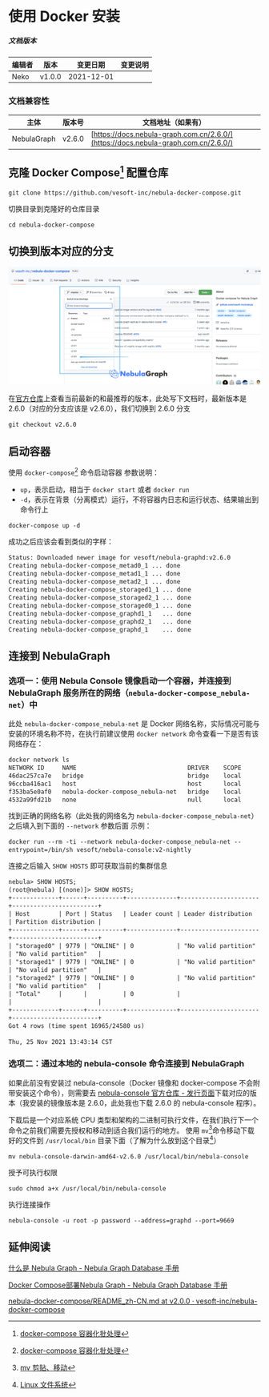 # 使用 Docker 安装

##### 文档版本

| 编辑者 | 版本 | 变更日期 | 变更说明 |
| ----- | --- | ------- | ------- |
| Neko | v1.0.0 | 2021-12-01 | |

### 文档兼容性

| 主体 | 版本号 | 文档地址（如果有） |
| --- | ----- | --------------- |
| NebulaGraph | v2.6.0 | [https://docs.nebula-graph.com.cn/2.6.0/](https://docs.nebula-graph.com.cn/2.6.0/) |

## 克隆 Docker Compose[^1] 配置仓库

```shell
git clone https://github.com/vesoft-inc/nebula-docker-compose.git
```

切换目录到克隆好的仓库目录

```shell
cd nebula-docker-compose
```

## 切换到版本对应的分支

![](assets/image_20211125141616.png)

在[官方仓库](https://github.com/vesoft-inc/nebula-docker-compose)上查看当前最新的和最推荐的版本，此处写下文档时，最新版本是 2.6.0（对应的分支应该是 v2.6.0），我们切换到 2.6.0 分支

```shell
git checkout v2.6.0
```

## 启动容器

使用 `docker-compose`[^2] 命令启动容器
参数说明：

- `up`，表示启动，相当于 `docker start` 或者 `docker run`
- `-d`，表示在背景（分离模式）运行，不将容器内日志和运行状态、结果输出到命令行上

```shell
docker-compose up -d
```

成功之后应该会看到类似的字样：

```shell
Status: Downloaded newer image for vesoft/nebula-graphd:v2.6.0
Creating nebula-docker-compose_metad0_1 ... done
Creating nebula-docker-compose_metad1_1 ... done
Creating nebula-docker-compose_metad2_1 ... done
Creating nebula-docker-compose_storaged1_1 ... done
Creating nebula-docker-compose_storaged2_1 ... done
Creating nebula-docker-compose_storaged0_1 ... done
Creating nebula-docker-compose_graphd1_1   ... done
Creating nebula-docker-compose_graphd2_1   ... done
Creating nebula-docker-compose_graphd_1    ... done
```

## 连接到 NebulaGraph

### 选项一：使用 Nebula Console 镜像启动一个容器，并连接到 NebulaGraph 服务所在的网络（`nebula-docker-compose_nebula-net`）中

此处 `nebula-docker-compose_nebula-net` 是 Docker 网络名称，实际情况可能与安装的环境名称不符，在执行前建议使用 `docker network` 命令查看一下是否有该网络存在：

```shell
docker network ls
NETWORK ID     NAME                               DRIVER    SCOPE
46dac257ca7e   bridge                             bridge    local
96ccba416ac1   host                               host      local
f353ba5e0af0   nebula-docker-compose_nebula-net   bridge    local
4532a99fd21b   none                               null      local
```

找到正确的网络名称（此处我的网络名为 `nebula-docker-compose_nebula-net`）之后填入到下面的 `--network` 参数后面
示例：

```shell
docker run --rm -ti --network nebula-docker-compose_nebula-net --entrypoint=/bin/sh vesoft/nebula-console:v2-nightly
```

连接之后输入 `SHOW HOSTS` 即可获取当前的集群信息

```shell
nebula> SHOW HOSTS;
(root@nebula) [(none)]> SHOW HOSTS;
+-------------+------+----------+--------------+----------------------+------------------------+
| Host        | Port | Status   | Leader count | Leader distribution  | Partition distribution |
+-------------+------+----------+--------------+----------------------+------------------------+
| "storaged0" | 9779 | "ONLINE" | 0            | "No valid partition" | "No valid partition"   |
| "storaged1" | 9779 | "ONLINE" | 0            | "No valid partition" | "No valid partition"   |
| "storaged2" | 9779 | "ONLINE" | 0            | "No valid partition" | "No valid partition"   |
| "Total"     |      |          | 0            |                      |                        |
+-------------+------+----------+--------------+----------------------+------------------------+
Got 4 rows (time spent 16965/24580 us)

Thu, 25 Nov 2021 13:43:14 CST
```

### 选项二：通过本地的 nebula-console 命令连接到 NebulaGraph

如果此前没有安装过 nebula-console（Docker 镜像和 docker-compose 不会附带安装这个命令），则需要去 [nebula-console 官方仓库 - 发行页面](https://github.com/vesoft-inc/nebula-console/releases/)下载对应的版本（我安装的镜像版本是 2.6.0，此处我也下载 2.6.0 的 nebula-console 程序）。

下载后是一个对应系统 CPU 类型和架构的二进制可执行文件，在我们执行下一个命令之前我们需要先授权和移动到适合我们运行的地方。
使用 `mv`[^3]命令移动下载好的文件到 `/usr/local/bin` 目录下面（了解为什么放到这个目录[^4]）

```shell
mv nebula-console-darwin-amd64-v2.6.0 /usr/local/bin/nebula-console
```

授予可执行权限

```shell
sudo chmod a+x /usr/local/bin/nebula-console
```

执行连接操作

```shell
nebula-console -u root -p password --address=graphd --port=9669
```

## 延伸阅读

[什么是 Nebula Graph - Nebula Graph Database 手册](https://docs.nebula-graph.com.cn/2.6.1/1.introduction/1.what-is-nebula-graph/)

[Docker Compose部署Nebula Graph - Nebula Graph Database 手册](https://docs.nebula-graph.com.cn/2.0.1/2.quick-start/2.deploy-nebula-graph-with-docker-compose/#nebula_graph)

[nebula-docker-compose/README_zh-CN.md at v2.0.0 · vesoft-inc/nebula-docker-compose](https://github.com/vesoft-inc/nebula-docker-compose/blob/v2.0.0/README_zh-CN.md)

[^1]: [docker-compose 容器化批处理](../../../../%F0%9F%93%9F%20%E7%BB%88%E7%AB%AF/%E8%BD%AF%E4%BB%B6/%E5%AE%B9%E5%99%A8%E5%8C%96/docker-compose%20%E5%AE%B9%E5%99%A8%E5%8C%96%E6%89%B9%E5%A4%84%E7%90%86.md)
[^2]: [docker-compose 容器化批处理](../../../../%F0%9F%93%9F%20%E7%BB%88%E7%AB%AF/%E8%BD%AF%E4%BB%B6/%E5%AE%B9%E5%99%A8%E5%8C%96/docker-compose%20%E5%AE%B9%E5%99%A8%E5%8C%96%E6%89%B9%E5%A4%84%E7%90%86.md)
[^3]: [mv 剪贴、移动](../../../../%F0%9F%93%9F%20%E7%BB%88%E7%AB%AF/Linux%20%E5%91%BD%E4%BB%A4/%E6%96%87%E4%BB%B6%E7%AE%A1%E7%90%86/mv%20%E5%89%AA%E8%B4%B4%E3%80%81%E7%A7%BB%E5%8A%A8.md)
[^4]: [Linux 文件系统](../../../../%F0%9F%93%9F%20%E7%BB%88%E7%AB%AF/Linux%20%E6%96%87%E4%BB%B6%E7%B3%BB%E7%BB%9F.md)
